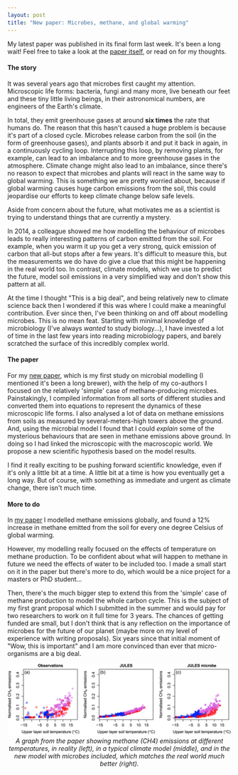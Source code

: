 ```yaml
---
layout: post
title: "New paper: Microbes, methane, and global warming"
---
```


My latest paper was published in its final form last week. It's been a long wait! Feel free to take a look at 
the [paper itself](https://agupubs.onlinelibrary.wiley.com/doi/full/10.1029/2020GB006678), or read on for my thoughts.

#### The story

It was several years ago that microbes first caught my attention. Microscopic life forms: bacteria, fungi and many more, live beneath our feet and these tiny little living beings, in their astronomical numbers, are engineers of the Earth's climate.

In total, they emit greenhouse gases at around **six times** the rate that humans do. The reason that this hasn't caused a huge problem is because it's part of a closed cycle. Microbes release carbon from the soil (in the form of greenhouse gases), and plants absorb it and put it back in again, in a continuously cycling loop. Interrupting this loop, by removing plants, for example, can lead to an imbalance and to more greenhouse gases in the atmosphere. Climate change might also lead to an imbalance, since there's no reason to expect that microbes and plants will react in the same way to global warming. This is something we are pretty worried about, because if global warming causes huge carbon emissions from the soil, this could jeopardise our efforts to keep climate change below safe levels.

Aside from concern about the future, what motivates me as a scientist is trying to understand things that are currently a mystery.

In 2014, a colleague showed me how modelling the behaviour of microbes leads to really interesting patterns of carbon emitted from the soil. For example, when you warm it up you get a very strong, quick emission of carbon that all-but stops after a few years. It's difficult to measure this, but the measurements we do have do give a clue that this might be happening in the real world too. In contrast, climate models, which we use to predict the future, model soil emissions in a very simplified way and don't show this pattern at all.

At the time I thought "This is a big deal", and being relatively new to climate science back then I wondered if this was where I could make a meaningful contribution. Ever since then, I've been thinking on and off about modelling microbes. This is no mean feat. Starting with minimal knowledge of microbiology (I've always _wanted_ to study biology...), I have invested a lot of time in the last few years into reading microbiology papers, and barely scratched the surface of this incredibly complex world.

#### The paper

For my [new paper](https://agupubs.onlinelibrary.wiley.com/doi/full/10.1029/2020GB006678), which is my first study on microbial modelling (I mentioned it's been a long brewer), with the help of my co-authors I focused on the relatively 'simple' case of methane-producing microbes. Painstakingly, I compiled information from all sorts of different studies and converted them into equations to represent the dynamics of these microscopic life forms. I also analysed a lot of data on methane emissions from soils as measured by several-meters-high towers above the ground. And, using the microbial model I found that I could _explain_ some of the mysterious behaviours that are seen in methane emissions above ground. In doing so I had linked the microscopic with the macroscopic world. We propose a new scientific hypothesis based on the model results.

I find it really exciting to be pushing forward scientific knowledge, even if it's only a little bit at a time. A little bit at a time is how you eventually get a long way. But of course, with something as immediate and urgent as climate change, there isn't much time.

#### More to do 

In [my paper](https://agupubs.onlinelibrary.wiley.com/doi/full/10.1029/2020GB006678) I modelled methane emissions globally, and found a 12% increase in methane emitted from the soil for every one degree Celsius of global warming.

However, my modelling really focused on the effects of temperature on methane production. To be confident about what will happen to methane in future we need the effects of water to be included too. I made a small start on it in the paper but there's more to do, which would be a nice project for a masters or PhD student...

Then, there's the much bigger step to extend this from the 'simple' case of methane production to model the whole carbon cycle. This is the subject of my first grant proposal which I submitted in the summer and would pay for two researchers to work on it full time for 3 years. The chances of getting funded are small, but I don't think that is any reflection on the importance of microbes for the future of our planet (maybe more on my level of experience with writing proposals). Six years since that initial moment of "Wow, this is important" and I am more convinced than ever that micro-organisms are a big deal.

<div style="text-align: center">
<div class="inline-image" style="width: 100%">
<img src="/images/microbe_paper_graph.png"/>
<span><em> A graph from the paper showing methane (CH4) emissions at different temperatures, in reality (left), in a typical climate model (middle), and in the new model with microbes included, which matches the real world much better (right). </em></span>
</div><div class="inline-image" style="width: 50%">

